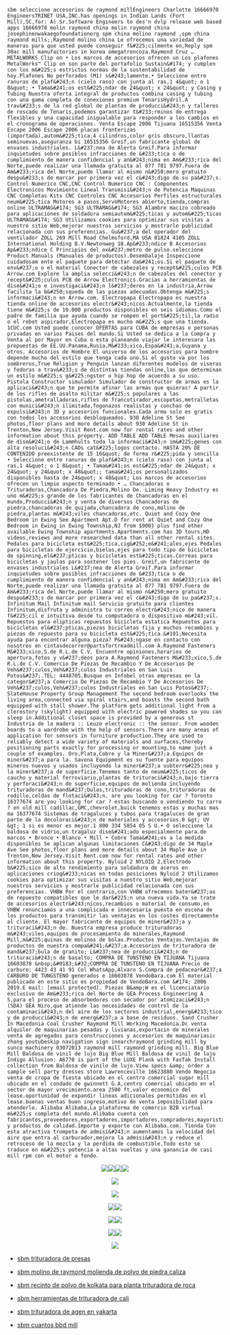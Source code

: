 
```
sbm seleccione accesorios de raymond millEngineers Charlotte 16666978 EngineersTRINET USA,INC.has openings in Indian Lands (Fort Mill),SC,for: A) Sr.Software Engineers to des'n dvlp release web based apps 16666978 molin raymond china molin raymond china josephinenwakaegofoundationorg spm china molino raymond ,spm china raymond mills;,Raymond molino china Le ofrecemos una variedad de maneras para que usted puede conseguir f&#225;cilmente en,Reply spm 30ac mill manufactories in korea omegatroncoza.Raymond Cruz … METALWORKS Clip on • Los marcos de accesorios ofrecen un Los plafones MetalWorks™ Clip on son parte del portafolio Sustain&#174; y cumplen con los m&#225;s estrictos normas de la sostentabilidad de hoy.Plafones No perforados (M1) s&#243;lamente.• Seleccione entre ranuras de plaf&#243;n (cielo raso) con junta al ras,1 4&quot; o 1 8&quot; • Tama&#241;os est&#225;ndar de 24&quot; x 24&quot; y Casing y Tubing Nuestra oferta integral de productos combina casing y tubing con una gama completa de conexiones premium TenarisHydril.A trav&#233;s de la red global de plantas de producci&#243;n y talleres de roscado de Tenaris,podemos garantizar t&#233;rminos de entrega flexibles y una capacidad inigualable para responder a los cambios en el cronograma de operaciones. Venta Escape 2006 Tijuana 16515356 Venta Escape 2006 Escape 2006 placas fronterizas (importada),autom&#225;tica,4 cilindros,color gris obscuro,llantas seminuevas,aseguranza bi 16515356 Greif,un fabricante global de envases industriales. L&#237;nea de Alerta Greif.Para informar inquietudes sobre posibles infracciones de &#233;tica o de cumplimiento de manera confidencial y an&#243;nima en Am&#233;rica del Norte,puede realizar una llamada gratuita al 877 781 9797.Fuera de Am&#233;rica del Norte,puede llamar al mismo n&#250;mero gratuito despu&#233;s de marcar por primera vez el c&#243;digo de su pa&#237;s. Control Numerico CNC,CNC Control Numerico CNC : Componentes Electronicos Movimiento Lineal Transmisi&#243;n de Potencia Maquinas CNC Completas Kits CNC Controles CNC Accesorios Perfiles estructurales neum&#225;tica Motores a pasos,ServoMotores abierto,tienda,compras online ULTRAMAG&#174; SG3 ULTRAMAG&#174; SG3 Alambre macizo cobreado para aplicaciones de soldadura semiautom&#225;ticas y autom&#225;ticas ULTRAMAG&#174; SG3 Utilizamos cookies para optimizar sus visitas a nuestro sitio Web,mejorar nuestros servicios y mostrarle publicidad relacionada con sus preferencias. Gu&#237;a del operador del ventilador ZOLL 269 Mill Road Chelmsford,MA USA 01824 4105 ZOLL International Holding B.V.Newtonweg 18.Ap&#233;ndice B Accesorios Ap&#233;ndice C Principios del ox&#237;metro de pulso.seleccione Product Manuals (Manuales de productos).Desembalaje Inspeccione cuidadosam ente el paquete para detectar da&#241;os.Si el paquete de env&#237;o o el material Conector de cabezales y recept&#225;culos PCB Arrow.com Explore la amplia selecci&#243;n de cabezales del conector y recept&#225;culos PCB de Arrow Electronics.Gracias a herramientas de dise&#241;o e investigaci&#243;n l&#237;deres en la industria,Arrow facilita la b&#250;squeda de las piezas adecuadas.Obtenga m&#225;s informaci&#243;n en Arrow.com. Electropapa Electropapa es nuestra tienda online de accesorios electr&#243;nicos.Actualmente,la tienda tiene m&#225;s de 10.000 productos disponibles en seis idiomas.Como el padre de familia que ayuda cuando se rompen el port&#225;til,la radio o el robot aspirador,Electropapa es mucho m&#225;s que una tienda. 1CUC.com Usted puede conocer OFERTAS para CUBA de empresas o personas privadas en varios Paises del mundo.Si Usted se dedica a la Compra y Venta al por Mayor en Cuba o esta planeando viajar le interesara las propuestas de EE.UU.Panama,Rusia,M&#233;xico,Espa&#241;a,Guyana y otros. Accesorios de Hombre El universo de los accesorios para hombre depende mucho del estilo que tenga cada uno.Si el gusto va por los sombreros,True Religion y Penguin lanzan diferentes modelos de viseras y fedoras a trav&#233;s de distintas tiendas online,las que determinan un estilo m&#225;s g&#225;ngster o hip hop de acuerdo a su uso. Pistola Constructor simulador Simulador de constructor de armas es la aplicaci&#243;n que te permite afinar las armas que quieras! A partir de los rifles de asalto militar m&#225;s populares a las pistolas,ametralladoras,rifles de francotirador,escopetas,metralletas con munici&#243;n ilimitada,fogonazos realistas y conchas de expulsi&#243;n 3D y accesorios funcionales.Cada arma solo es gratis con todos los accesorios desbloqueados. 930 Adeline St See photos,floor plans and more details about 930 Adeline St in Trenton,New Jersey.Visit Rent.com now for rental rates and other information about this property. ADD TABLE ADD TABLE Mesas auxiliares de dise&#241;o de Lammhults toda la informaci&#243;n im&#225;genes con alta resoluci&#243;n CADs cat&#225;logos contacto. HASTA 20% DE CONTENIDO preexistente de 15 16&quot; de forma r&#225;pida y sencilla • Seleccione entre ranuras de plaf&#243;n (cielo raso) con junta al ras,1 4&quot; o 1 8&quot; • Tama&#241;os est&#225;ndar de 24&quot; x 24&quot; y 24&quot; x 48&quot;; tama&#241;os personalizados disponibles hasta de 24&quot; x 48&quot; Los marcos de accesorios ofrecen un limpio aspecto terminado • … Chancadoras o Trituradoras,Chancadora De Piedra,Molino De. Liming Heavy Industry es uno m&#225;s grande de los fabricantes de Chancadoras en el mundo,Producci&#243;n y venta de diversos Chancadoras de piedra,chancadoras de quijada,chancadora de cono,molino de piedra,plantas m&#243;viles chancadoras,etc. Quiet and Cozy One Bedroom in Ewing See Apartment Apt.D for rent at Quiet and Cozy One Bedroom in Ewing in Ewing Township,NJ from $900} plus find other available Ewing Township apartments.Apartments.com has 3D tours,HD videos,reviews and more researched data than all other rental sites. Pedales para bicicleta est&#225;tica,cig&#252;e&#241;ales,ejes Pedales para bicicletas de ejercicio,bielas,ejes para todo tipo de bicicletas de spinning,el&#237;pticas y bicicletas est&#225;ticas.Correas para bicicletas y jaulas para sostener los pies. Greif,un fabricante de envases industriales L&#237;nea de Alerta Greif.Para informar inquietudes sobre posibles infracciones de &#233;tica o de cumplimiento de manera confidencial y an&#243;nima en Am&#233;rica del Norte,puede realizar una llamada gratuita al 877 781 9797.Fuera de Am&#233;rica del Norte,puede llamar al mismo n&#250;mero gratuito despu&#233;s de marcar por primera vez el c&#243;digo de su pa&#237;s. Infinitum Mail Infinitum mail Servicio gratuito para clientes Infinitum,disfruta y administra tu correo electr&#243;nico de manera f&#225;cil e intuitiva desde tu computadora o dispositivo m&#243;vil. Repuestos para elipticas repuestos bicicleta estatica Repuestos para bicicletas el&#237;pticas,piezas bicicletas fija y muchos recambios y piezas de repuesto para su bicicleta est&#225;tica.&#191;Necesita ayuda para encontrar alguna pieza? P&#243;ngase en contacto con nosotros en cintasdecorrer@partsfortreadmill.com A.Raymond Fasteners M&#233;xico,S.de R.L.de C.V. Encuentre opiniones,horarios de apertura,fotos y v&#237;deos para A.Raymond Fasteners M&#233;xico,S.de R.L.de C.V. Comercio De Piezas De Recambio Y De Accesorios De Veh&#237;culos,Veh&#237;culos Industriales en San Luis Potos&#237;.TEL: 4448705.Busque en Infobel otras empresas en la categor&#237;a Comercio De Piezas De Recambio Y De Accesorios De Veh&#237;culos,Veh&#237;culos Industriales en San Luis Potos&#237;. SlateHouse Property Group Management The second bedroom overlooks the living area,connected via spiral stairs,and boasts the second bath equipped with stall shower.The platform gets additional light from a clerestory (skylight) equipped with electric powered shades so you can sleep in.Additional closet space is provided by a generous st Industria de la madera :: Leuze electronic :: the sensor. From wooden boards to a wardrobe with the help of sensors.There are many areas of application for sensors in furniture production.They are used to reliably detect a wide variety of materials and surfaces,thereby positioning parts exactly for processing or mounting,to name just a couple of examples. Oro,Plata,Cobre y la Miner&#237;a.Equipos de miner&#237;a para la. Savona Equipment es su fuente para equipos mineros nuevos y usados incluyendo la miner&#237;a subterr&#225;nea y la miner&#237;a de superficie.Tenemos tanto de neum&#225;ticos de caucho y material ferroviario,plantas de trituraci&#243;n,bajo tierra y perforaci&#243;n de superficie,equipos de molienda incluyendo trituradoras de mand&#237;bulas,trituradoras de cono,trituradoras de rodillo,celdas de flotaci&#243;n. are you looking for car ? Toronto 16377674 are you looking for car ? estas buscando o vendiendo tu carro ? en old mill cadillac,GMC,chevrolet,buick tenemos estas y muchas mas ma 16377674 Sistemas de tragaluces y tubos para tragaluces de gran parte de la decoloraci&#243;n de materiales y accesorios.0 &gt; UV &gt; 1 si es menor es mejor.1 800 334 5854 05 S U.• O seleccione la baldosa de vidrio,un tragaluz dise&#241;ado especialmente para.de marcos • Bronce • Blanco • Mill • Cobre Tama&#241;os a la medida disponibles Se aplican algunas limitaciones C&#243;digo de 34 Maple Ave See photos,floor plans and more details about 34 Maple Ave in Trenton,New Jersey.Visit Rent.com now for rental rates and other information about this property. Nyloid 2 NYLOID 2,Electrodo b&#225;sico de alto rendimiento para soldadura de aceros en aplicaciones criog&#233;nicas en todas posiciones Nyloid 2 Utilizamos cookies para optimizar sus visitas a nuestro sitio Web,mejorar nuestros servicios y mostrarle publicidad relacionada con sus preferencias. VHBW Por el contrario,con VHBW ofrecemos bater&#237;as de repuesto compatibles que le dar&#225;n una nueva vida.Ya se trate de accesorios electr&#243;nicos,recambios o material de consumo,en VHBW renunciamos a una complicada e innecesaria puesta en escena de los productos para transmitir las ventajas en los costes directamente al cliente. El mayor fabricante de equipos de miner&#237;a y trituraci&#243;n de. Nuestra empresa produce trituradoras m&#243;viles,equipos de procesamiento de minerales,Raymond Mill,m&#225;quinas de molinos de bolas.Productos Ventajas.Ventajas de productos de nuestra compa&#241;&#237;a.Accesorios de trituradora de mand&#237;bula de granito; L&#237;nea de producci&#243;n de trituraci&#243;n de basalto; COMPRA DE TUNSTENO EN TIJUANA Tijuana 16603878 &nbsp;&#0183;&#32;COMPRA DE TUNSTENO EN TIJUANA Precio de carburo: 4423 43 41 91 Cel WhatsApp,Alvaro S.Compra de pedacear&#237;a CARBURO DE TUNGSTENO generados e 16603878 VendoBara.com El material publicado en este sitio es propiedad de VendoBara.com &#174; 2006 2019.E mail: [email protected]. Piezas B&amp;W es el licenciatario exclusivo de Am&#233;rica del Norte de GEA Process Engineering A S,para el proceso de absorbedores con secador por atomizaci&#243;n (SDA) GEA Niro,que atiende las necesidades de control de la contaminaci&#243;n del aire de los sectores industrial,energ&#233;tico y de producci&#243;n de energ&#237;a a base de residuos. Sand Crusher In Macedonia Coal Crusher Raymond Mill Working Macedonia.Dc venta alquiler de maquinarias pesadas y livianas,exportacin de minerales venta de agregados para construcciones y accesorios de maquinariasic zhang youtubeskip navigation sign inearchraymond grinding mill by sunco machinery 03072013 raymond mill raymond grinding mill. Big Blue Mill Baldosa de vinil de lujo Big Blue Mill Baldosa de vinil de lujo Indigo Allusion: A6770 is part of the LUXE Plank with FasTak Install collection from Baldosa de vinilo de lujo.View specs &amp; order a sample sell party dresses store Lawrenceville 16623880 Vendo Negocio venta de cropa de fiesta ubicado en el centro comercial sugar mill ubicado en el condado de gwinnett G.A,centro comercial ubicado en el sector de mayor vrecimiento.area 2500 ft,valor economico del lease.oportunidad de expandir lineas adicionales permitidas en el lease.buenas ventas buen ingreso,motivo de venta imposibilidad para atenderlo. Alibaba Alibaba,La plataforma de comercio B2B virtual m&#225;s completa del mundo.Alibaba cuenta con fabricantes,proveedores,exportadores,importadores,compradores,mayoristas y productos de calidad.Importe y exporte con Alibaba.com. Tienda Con esta atractiva trompeta de admisi&#243;n aumentamos la velocidad del aire que entra al carburador,mejora la admisi&#243;n y reduce el retroceso de la mezcla y la perdida de combustible.Todo esto se traduce en m&#225;s potencia a altas vueltas y una ganancia de casi mill rpm con el motor a fondo. 
```

<div align="center">

<a href="https://es-mill.shibang-china.com/github&k=sbm+seleccione+accesorios+de+raymond+mill"><img src="https://static.shibang-china.com/es/mill/index.jpg"></a><a href="https://es-mill.shibang-china.com/materials.htmlgithub&k=sbm+seleccione+accesorios+de+raymond+mill"><img src="https://static.shibang-china.com/es/mill/materials.jpg"></a><a href="https://es-mill.shibang-china.com/about.htmlgithub&k=sbm+seleccione+accesorios+de+raymond+mill"><img src="https://static.shibang-china.com/es/mill/about.jpg"></a><a href="https://es-mill.shibang-china.com/contact.htmlgithub&k=sbm+seleccione+accesorios+de+raymond+mill"><img src="https://static.shibang-china.com/es/mill/contact.jpg"></a>

<a href="https://es-mill.shibang-china.com/github&k=sbm+seleccione+accesorios+de+raymond+mill"><img src="https://static.shibang-china.com/es/mill/banner.jpg"></a>

<a href="https://swt.shibang-china.com/github&k=sbm+seleccione+accesorios+de+raymond+mill"><img src="https://static.shibang-china.com/es/mill/chat.jpg"></a>

<a href="https://es-mill.shibang-china.com/products/vertical-roller-mill.htmlgithub&k=sbm+seleccione+accesorios+de+raymond+mill"><img src="https://static.shibang-china.com/es/mill/vertical.jpg"></a><a href="https://es-mill.shibang-china.com/products/raymond-mill.htmlgithub&k=sbm+seleccione+accesorios+de+raymond+mill"><img src="https://static.shibang-china.com/es/mill/raymond.jpg"></a>

<a href="https://es-mill.shibang-china.com/products/ultrafine-grinding-mill.htmlgithub&k=sbm+seleccione+accesorios+de+raymond+mill"><img src="https://static.shibang-china.com/es/mill/ultrafine.jpg"></a><a href="https://es-mill.shibang-china.com/products/trapezium-grinding-mill.htmlgithub&k=sbm+seleccione+accesorios+de+raymond+mill"><img src="https://static.shibang-china.com/es/mill/trapezium.jpg"></a>

<a href="https://es-mill.shibang-china.com/products/ball-mill.htmlgithub&k=sbm+seleccione+accesorios+de+raymond+mill"><img src="https://static.shibang-china.com/es/mill/ball.jpg"></a><a href="https://es-mill.shibang-china.com/products/hammer-mill.htmlgithub&k=sbm+seleccione+accesorios+de+raymond+mill"><img src="https://static.shibang-china.com/es/mill/hammer.jpg"></a>

<a href="https://swt.shibang-china.com/github&k=sbm+seleccione+accesorios+de+raymond+mill"><img src="https://static.shibang-china.com/es/mill/case.jpg"></a>

</div>


* [sbm trituradora de presas](sbm%20trituradora%20de%20presas.md)

* [sbm molino de raymond molienda de polvo de piedra caliza](sbm%20molino%20de%20raymond%20molienda%20de%20polvo%20de%20piedra%20caliza.md)

* [sbm recinto de polvo de kolkata para planta trituradora de roca](sbm%20recinto%20de%20polvo%20de%20kolkata%20para%20planta%20trituradora%20de%20roca.md)

* [sbm herramientas de trituradora de cali](sbm%20herramientas%20de%20trituradora%20de%20cali.md)

* [sbm trituradora de agen en yakarta](sbm%20trituradora%20de%20agen%20en%20yakarta.md)

* [sbm cuantos bbd mill](sbm%20cuantos%20bbd%20mill.md)